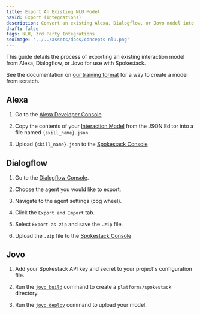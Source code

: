 ```yaml
---
title: Export An Existing NLU Model
navId: Export (Integrations)
description: Convert an existing Alexa, Dialogflow, or Jovo model into Spokestack's format
draft: false
tags: NLU, 3rd Party Integrations
seoImage: '../../assets/docs/concepts-nlu.png'
---
```


This guide details the process of exporting an existing interaction model from Alexa, Dialogflow, or Jovo for use with Spokestack.

See the documentation on [our training format](/docs/machine-learning/nlu-training-data) for a way to create a model from scratch.

## Alexa

1. Go to the [Alexa Developer Console](https://developer.amazon.com/en-US/docs/alexa/devconsole/about-the-developer-console.html).

2. Copy the contents of your [Interaction Model](https://developer.amazon.com/en-US/docs/alexa/custom-skills/create-the-interaction-model-for-your-skill.html) from the JSON Editor into a file named `{skill_name}.json`.

3. Upload `{skill_name}.json` to the [Spokestack Console](/account/services/nlu)

## Dialogflow

1. Go to the [Dialogflow Console](https://dialogflow.cloud.google.com/).

2. Choose the agent you would like to export.

3. Navigate to the agent settings (cog wheel).

4. Click the `Export and Import` tab.

5. Select `Export as zip` and save the `.zip` file.

6. Upload the `.zip` file to the [Spokestack Console](/account/services/nlu)

## Jovo

1. Add your Spokestack API key and secret to your project's configuration file.

2. Run the [`jovo build`](https://www.jovo.tech/marketplace/jovo-cli/build) command to create a `platforms/spokestack` directory.

3. Run the [`jovo deploy`](https://www.jovo.tech/marketplace/jovo-cli/deploy) command to upload your model.
